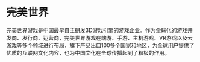 # 完美世界

完美世界游戏是中国最早自主研发3D游戏引擎的游戏企业。作为全球化的游戏开发商、发行商、运营商，完美世界游戏在端游、手游、主机游戏、VR游戏以及云游戏等多个领域进行布局，旗下产品出口100多个国家和地区，为全球用户提供了优质的互联网文化内容，也为中国文化在全球传播起到了积极的作用。

